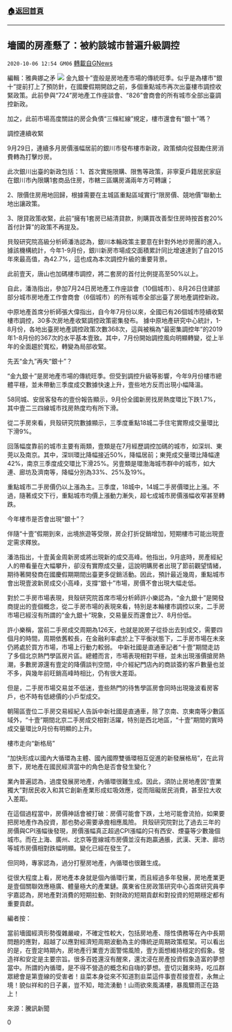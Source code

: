 ###  [:house:返回首頁](https://github.com/ourhimalayas/txt)
---

## 墻國的房產懸了：被約談城市普遍升級調控
`2020-10-06 12:54 GM06` [轉載自GNews](https://gnews.org/zh-hant/406706/)

編輯：雅典娜之矛
![]()![](https://s3.amazonaws.com/gnews-media-offload/wp-content/uploads/2020/10/06124407/%E6%88%BF%E4%BA%A7.png)
金九銀十”壹般是房地產市場的傳統旺季。似乎是為樓市“銀十”提前打上了預防針，在國慶假期開啟之前，多個重點城市再次出臺樓市調控收緊政策。此前參與“724”房地產工作座談會、“826”會商會的所有城市全部出臺調控新政。

加之，此前市場高度關註的房企負債“三條紅線”規定，樓市還會有“銀十”嗎？

調控連續收緊

9月29日，連續多月房價漲幅居前的銀川市發布樓市新政，政策傾向從鼓勵住房消費轉為打擊炒房。

此次銀川出臺的新政包括：1、首次實施限購、限售等政策，非寧夏戶籍居民家庭在銀川市內限購1套商品住房，市轄三區購房滿兩年方可轉讓；

2、限價住房用地回歸，根據需要在主城區重點區域實行“限房價、競地價”聯動土地出讓政策。

3、限貸政策收緊，此前“擁有1套房已結清貸款，則購買改善型住房時按首套20%首付計算”的政策不再提及。

貝殼研究院高級分析師潘浩認為，銀川本輪政策主要意在針對外地炒房團的進入。據該機構統計，今年1-9月份，銀川新房市場成交面積累計同比增速達到了自2015年來最高值，為42.7%，這也成為本次調控升級的重要背景。

此前壹天，唐山也加碼樓市調控，將二套房的首付比例提高至50%以上。

自此，潘浩指出，參加7月24日房地產工作座談會（10個城市）、8月26日住建部部分城市房地產工作會商會（6個城市）的所有城市全部出臺了房地產調控新政。

中原地產首席分析師張大偉指出，自今年7月份以來，全國已有26個城市陸續收緊樓市調控，30多次房地產收緊調控政策密集發布。
據中原地產研究中心統計，1-8月份，各地出臺房地產調控政策次數368次，這與被稱為“最密集調控年”的2019年1-8月份的367次的水平基本壹致。其中，7月份開始調控風向明顯轉變，從上半年的全面趨於寬松，轉變為局部收緊。

先丟“金九”再失“銀十”？

“金九銀十”是房地產市場的傳統旺季。但受到調控升級等影響，今年9月份樓市總體平穩，並未帶動三季度成交數據快速上升，壹些地方反而出現小幅降溫。

58同城、安居客發布的壹份報告顯示，9月份全國新房找房熱度環比下跌1.7%，其中壹二三四線城市找房熱度均有所下滑。

從二手房來看，貝殼研究院數據顯示，三季度重點18城二手住宅實際成交量環比下滑9%。

回落幅度靠前的城市主要有兩類，壹類是在7月經歷調控加碼的城市，如深圳、東莞以及南京。其中，深圳環比降幅接近50%，降幅居前；東莞成交量環比降幅達42%，南京三季度成交環比下滑25%。另壹類是環渤海城市群中的城市，如大連、廊坊及濟南等，降幅分別為33%、25%及19%。

重點城市二手房價仍以上漲為主。三季度，18城中，14城二手房價環比上漲。不過，隨著成交下行，重點城市均價上漲動力漸失，超七成城市房價漲幅收窄甚至轉跌。

今年樓市是否會出現“銀十”？

伴隨“十壹”假期到來，出境旅遊等受限，房企打折促銷增加，短期樓市可能出現壹定需求釋放。

潘浩指出，十壹黃金周新房或將出現新的成交高峰。他指出，9月底時，房產經紀人的帶看量在大幅攀升，卻沒有實際成交量，這說明購房者出現了節前觀望情緒，期待著開發商在國慶假期期間出臺更多促銷活動。因此，預計最近幾周，重點城市會出現壹波新房成交小高峰，支撐“銀十”市場，房價不會出現大幅走低。

對於二手房市場表現，貝殼研究院首席市場分析師許小樂認為，“金九銀十”是開發商提出的壹個概念，從二手房市場的表現來看，特別是本輪樓市調控以來，二手房市場已經沒有所謂的“金九銀十”現象，交易量反而還會比7、8月份低。

許小樂稱，當前二手房成交周期為126天，也就是說房子從掛出去到成交，需要四個月的時間，周期依舊較長，在金融利率處於上下平衡狀態下，二手房市場在未來仍將處於買方市場，市場上行動力較弱。
中新社國是直通車記者“十壹”期間走訪了多個北京熱門學區房片區。總體而言，市場表現相對平穩，並未出現漲價搶房熱潮，多數房源還有壹定的降價談判空間，中介經紀門店內的商談簽約客戶數量也並不多，與幾年前旺銷高峰時相比，仍有很大差距。

但是，二手房市場交易並不低迷，壹些熱門的待售學區房會同時出現幾波看房客戶，也不時有低總價的小戶型成交。

朝陽區壹位二手房交易經紀人告訴中新社國是直通車，除了京南、京東南等少數區域外，“十壹”期間北京二手房成交相對活躍，特別是西北地區，“十壹”期間的實時成交量環比9月份有明顯的上升。

樓市走向“新格局”

“加快形成以國內大循環為主體、國內國際雙循環相互促進的新發展格局”，在此背景下，房地產在國民經濟當中的角色是否會發生變化？

業內普遍認為，過度發展房地產，內循環很難生成。因此，須防止房地產因“壹業獨大”對居民收入和其它創新產業形成虹吸效應，從而阻礙居民消費，甚至拉大收入差距。

在這個過程當中，房價神話會被打破：房價可能會下跌，土地可能會流拍，如果要把房地產作為投資，那也勢必需要承擔相應風險。
貝殼研究院對比了過去三年的房價與CPI漲幅後發現，房價漲幅真正超過CPI漲幅的只有西安、煙臺等少數幾個城市。而在上海、廣州、北京等壹線城市房價並沒有跑贏通脹，武漢、天津、廊坊等城市房價相對跌幅明顯。變化已經在發生了。

但同時，專家認為，過分打壓房地產，內循環也很難生成。

從很大程度上看，房地產本身就是個內循環行業，而且經過多年發展，房地產業更是壹個關聯效應極廣、體量極大的產業鏈。廣東省住房政策研究中心首席研究員李宇嘉認為，房地產對消費的短期拉動、對財政的短期貢獻和對投資的短期穩定都有重要貢獻。

編者按：

當前墻國經濟形勢復雜嚴峻，不確定性較大，包括房地產、隱性債務等在內中長期問題的應對，超越了以應對經濟短周期波動為主的傳統逆周期政策框架。可以看出的是，在壹定時期內，房地產行業壹方面警惕風險，壹方面想維持穩定的假象。營造祥和安定是主要宗旨。很多百姓還沒有醒來，還沈浸在房產投資假象造富的夢想當中。所謂的內循環，是不得不營造的概念和自嗨的夢想。壹切災難來時，吃瓜群眾總會是第壹線的受害者！韭菜本身從來不知道割韭菜這件事壹茬接壹茬，永無止境！貌似祥和的日子裏，豈不知，暗流湧動！山雨欲來風滿樓，暴風驟雨正在路上！

來源：騰訊新聞

0

